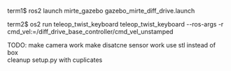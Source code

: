 term1$ ros2 launch mirte_gazebo gazebo_mirte_diff_drive.launch

term2$ os2 run teleop_twist_keyboard teleop_twist_keyboard --ros-args -r cmd_vel:=/diff_drive_base_controller/cmd_vel_unstamped


TODO:
make camera work
make disatcne sensor work
use stl instead of box	
cleanup setup.py with cuplicates
